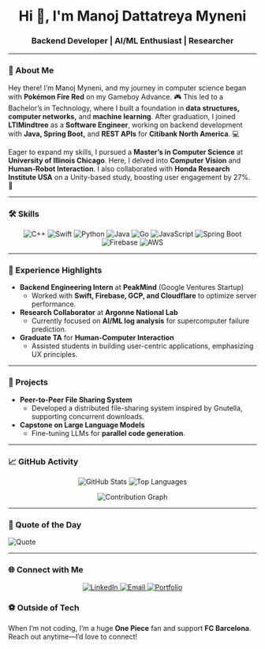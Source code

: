 <h1 align="center">Hi 👋, I'm Manoj Dattatreya Myneni</h1>
<h3 align="center">Backend Developer | AI/ML Enthusiast | Researcher</h3>

---

### 👋 About Me

Hey there! I’m Manoj Myneni, and my journey in computer science began with **Pokémon Fire Red** on my Gameboy Advance. 🎮 This led to a Bachelor’s in Technology, where I built a foundation in **data structures, computer networks,** and **machine learning**. After graduation, I joined **LTIMindtree** as a **Software Engineer**, working on backend development with **Java, Spring Boot,** and **REST APIs** for **Citibank North America**. 💻

Eager to expand my skills, I pursued a **Master’s in Computer Science** at **University of Illinois Chicago**. Here, I delved into **Computer Vision** and **Human-Robot Interaction**. I also collaborated with **Honda Research Institute USA** on a Unity-based study, boosting user engagement by 27%. 🤖

---

### 🛠️ Skills
<p align="center">
  <img src="https://img.shields.io/badge/C++-%2300599C.svg?style=for-the-badge&logo=c%2B%2B&logoColor=white" alt="C++" />
  <img src="https://img.shields.io/badge/Swift-%23FA7343.svg?style=for-the-badge&logo=swift&logoColor=white" alt="Swift" />
  <img src="https://img.shields.io/badge/Python-%2314354C.svg?style=for-the-badge&logo=python&logoColor=white" alt="Python" />
  <img src="https://img.shields.io/badge/Java-%23ED8B00.svg?style=for-the-badge&logo=java&logoColor=white" alt="Java" />
  <img src="https://img.shields.io/badge/Go-%2300ADD8.svg?style=for-the-badge&logo=go&logoColor=white" alt="Go" />
  <img src="https://img.shields.io/badge/JavaScript-%23F7DF1E.svg?style=for-the-badge&logo=javascript&logoColor=black" alt="JavaScript" />
  <img src="https://img.shields.io/badge/Spring_Boot-%236DB33F.svg?style=for-the-badge&logo=spring-boot&logoColor=white" alt="Spring Boot" />
  <img src="https://img.shields.io/badge/Firebase-%23FFCA28.svg?style=for-the-badge&logo=firebase&logoColor=black" alt="Firebase" />
  <img src="https://img.shields.io/badge/AWS-%23FF9900.svg?style=for-the-badge&logo=amazon-aws&logoColor=white" alt="AWS" />
</p>

---

### 💼 Experience Highlights
- **Backend Engineering Intern** at **PeakMind** (Google Ventures Startup)  
   - Worked with **Swift, Firebase, GCP, and Cloudflare** to optimize server performance.
- **Research Collaborator** at **Argonne National Lab**  
   - Currently focused on **AI/ML log analysis** for supercomputer failure prediction.
- **Graduate TA** for **Human-Computer Interaction**  
   - Assisted students in building user-centric applications, emphasizing UX principles.

---

### 🚀 Projects
- **Peer-to-Peer File Sharing System**  
   - Developed a distributed file-sharing system inspired by Gnutella, supporting concurrent downloads.
- **Capstone on Large Language Models**  
   - Fine-tuning LLMs for **parallel code generation**.

---

### 📈 GitHub Activity
<p align="center"> 
  <img src="https://github-readme-stats.vercel.app/api?username=man0j-012&show_icons=true&theme=radical" alt="GitHub Stats"> 
  <img src="https://github-readme-stats.vercel.app/api/top-langs/?username=man0j-012&layout=compact&theme=radical" alt="Top Languages"> 
</p> 
<p align="center"> 
  <img src="https://github-readme-activity-graph.vercel.app/graph?username=man0j-012&theme=react-dark&area=true" alt="Contribution Graph"> 
</p>

---

### 💬 Quote of the Day
![Quote](https://quotes-github-readme.vercel.app/api?type=horizontal&theme=radical)

---

### 🌐 Connect with Me
<p align="center"> 
  <a href="https://www.linkedin.com/in/manoj1205/" target="_blank"> 
    <img src="https://img.shields.io/badge/LinkedIn-%230077B5.svg?style=for-the-badge&logo=linkedin&logoColor=white" alt="LinkedIn"> 
  </a> 
  <a href="mailto:dattumyneni@gmail.com" target="_blank"> 
    <img src="https://img.shields.io/badge/Email-%23D14836.svg?style=for-the-badge&logo=gmail&logoColor=white" alt="Email"> 
  </a> 
  <a href="https://man0j-012.github.io/manoj_myneni/" target="_blank"> 
    <img src="https://img.shields.io/badge/Portfolio-%23000000.svg?style=for-the-badge&logo=firefox&logoColor=white" alt="Portfolio"> 
  </a> 
</p>

### ⚽ Outside of Tech
When I’m not coding, I’m a huge **One Piece** fan and support **FC Barcelona**. Reach out anytime—I’d love to connect!
